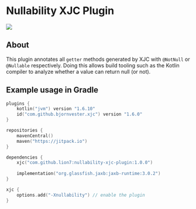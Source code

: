 # Nullability XJC Plugin

[![](https://jitpack.io/v/lion7/nullability-xjc-plugin.svg)](https://jitpack.io/#lion7/nullability-xjc-plugin)

## About

This plugin annotates all `getter` methods generated by XJC with `@NotNull` or `@Nullable` respectively.
Doing this allows build tooling such as the Kotlin compiler to analyze whether a value can return null (or not).

## Example usage in Gradle

```kotlin
plugins {
    kotlin("jvm") version "1.6.10"
    id("com.github.bjornvester.xjc") version "1.6.0"
}

repositories {
    mavenCentral()
    maven("https://jitpack.io")
}

dependencies {
    xjc("com.github.lion7:nullability-xjc-plugin:1.0.0")
    
    implementation("org.glassfish.jaxb:jaxb-runtime:3.0.2")
}

xjc {
    options.add("-Xnullability") // enable the plugin
}
```
